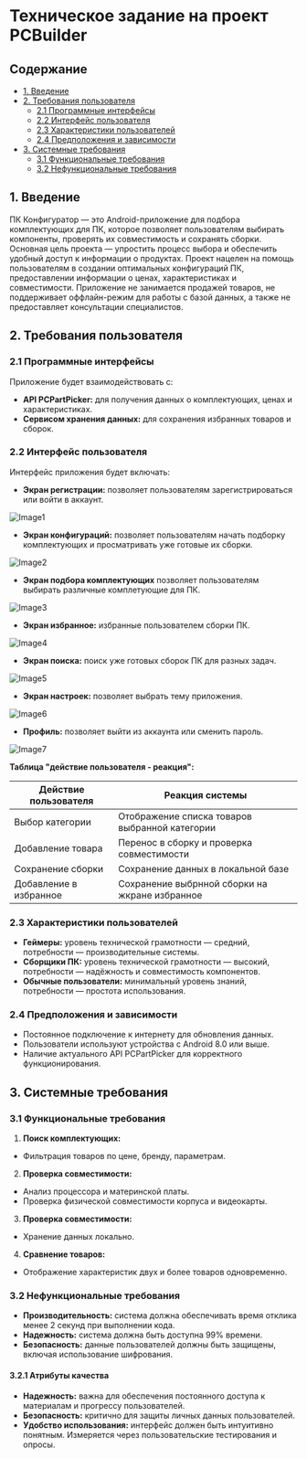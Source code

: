 # Техническое задание на проект PCBuilder

## Содержание

- [1. Введение](#1-введение)
- [2. Требования пользователя](#2-требования-пользователя)
  - [2.1 Программные интерфейсы](#21-программные-интерфейсы)
  - [2.2 Интерфейс пользователя](#22-интерфейс-пользователя)
  - [2.3 Характеристики пользователей](#23-характеристики-пользователей)
  - [2.4 Предположения и зависимости](#24-предположения-и-зависимости)
- [3. Системные требования](#3-системные-требования)
  - [3.1 Функциональные требования](#31-функциональные-требования)
  - [3.2 Нефункциональные требования](#32-нефункциональные-требования)

## 1. Введение

ПК Конфигуратор — это Android-приложение для подбора комплектующих для ПК, которое позволяет пользователям выбирать компоненты, проверять их совместимость и сохранять сборки. Основная цель проекта — упростить процесс выбора и обеспечить удобный доступ к информации о продуктах.
Проект нацелен на помощь пользователям в создании оптимальных конфигураций ПК, предоставлении информации о ценах, характеристиках и совместимости.
Приложение не занимается продажей товаров, не поддерживает оффлайн-режим для работы с базой данных, а также не предоставляет консультации специалистов.
## 2. Требования пользователя

### 2.1 Программные интерфейсы

Приложение будет взаимодействовать с:
- **API PCPartPicker:** для получения данных о комплектующих, ценах и характеристиках.
- **Сервисом хранения данных:** для сохранения избранных товаров и сборок.
### 2.2 Интерфейс пользователя

Интерфейс приложения будет включать:
- **Экран регистрации:** позволяет пользователям зарегистрироваться или войти в аккаунт.

![Image1]()
- **Экран конфигураций:** позволяет пользователям начать подборку комплектующих и просматривать уже готовые их сборки.

![Image2]()
- **Экран подбора комплектующих** позволяет пользователям выбирать различные комплетующие для ПК.

![Image3]()
- **Экран избранное:** избранные пользователем сборки ПК.

![Image4]()
- **Экран поиска:** поиск уже готовых сборок ПК для разных задач.

![Image5]()
- **Экран настроек:** позволяет выбрать тему приложения.

![Image6]()
- **Профиль:** позволяет выйти из аккаунта или сменить пароль.

![Image7]()

**Таблица "действие пользователя - реакция":**

| Действие пользователя | Реакция системы                                |
| --------------------- | ---------------------------------------------- |
| Выбор категории       | Отображение списка товаров выбранной категории |
| Добавление товара     | Перенос в сборку и проверка совместимости      |
| Сохранение сборки     | Сохранение данных в локальной базе             |
| Добавление в избранное| Сохранение выбрнной сборки на жкране избранное |

### 2.3 Характеристики пользователей

- **Геймеры:** уровень технической грамотности — средний, потребности — производительные системы.
- **Сборщики ПК:** уровень технической грамотности — высокий, потребности — надёжность и совместимость компонентов.
- **Обычные пользователи:** минимальный уровень знаний, потребности — простота использования.

### 2.4 Предположения и зависимости

- Постоянное подключение к интернету для обновления данных.
- Пользователи используют устройства с Android 8.0 или выше.
- Наличие актуального API PCPartPicker для корректного функционирования.

## 3. Системные требования

### 3.1 Функциональные требования

1. **Поиск комплектующих:** 
- Фильтрация товаров по цене, бренду, параметрам.
2. **Проверка совместимости:**
- Анализ процессора и материнской платы.
- Проверка физической совместимости корпуса и видеокарты.
3. **Проверка совместимости:**
- Хранение данных локально.
4. **Сравнение товаров:**
- Отображение характеристик двух и более товаров одновременно.

### 3.2 Нефункциональные требования

- **Производительность:** система должна обеспечивать время отклика менее 2 секунд при выполнении кода.
- **Надежность:** система должна быть доступна 99% времени.
- **Безопасность:** данные пользователей должны быть защищены, включая использование шифрования.

#### 3.2.1 Атрибуты качества

- **Надежность:** важна для обеспечения постоянного доступа к материалам и прогрессу пользователей.
- **Безопасность:** критично для защиты личных данных пользователей. 
- **Удобство использования:** интерфейс должен быть интуитивно понятным. Измеряется через пользовательские тестирования и опросы.